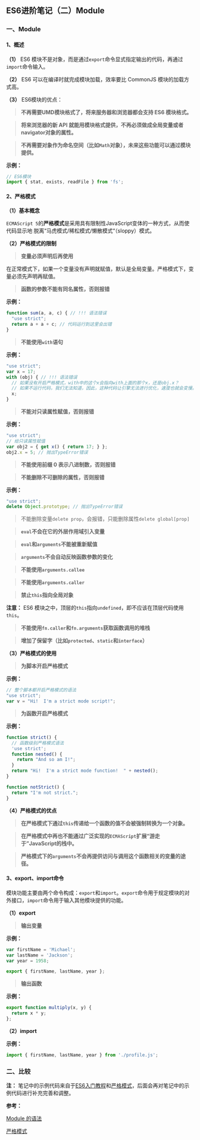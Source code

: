 ## ES6进阶笔记（二）Module

### 一、Module

#### 1、概述

**（1）** ES6 模块不是对象，而是通过`export`命令显式指定输出的代码，再通过`import`命令输入。

**（2）** ES6 可以在编译时就完成模块加载，效率要比 CommonJS 模块的加载方式高。

**（3）** ES6模块的优点：

> **不再需要UMD模块格式了，将来服务器和浏览器都会支持 ES6 模块格式。**

> **将来浏览器的新 API 就能用模块格式提供，不再必须做成全局变量或者navigator对象的属性。**

> **不再需要对象作为命名空间（比如`Math`对象），未来这些功能可以通过模块提供。**

**示例：**

```javascript
// ES6模块
import { stat, exists, readFile } from 'fs';
```

#### 2、严格模式

**（1）基本概念**

`ECMAScript 5`的**严格模式**是采用具有限制性JavaScript变体的一种方式，从而使代码显示地 脱离“马虎模式/稀松模式/懒散模式“（sloppy）模式。

**（2）严格模式的限制**

> **变量必须声明后再使用**

在正常模式下，如果一个变量没有声明就赋值，默认是全局变量。严格模式下，变量必须先声明再赋值。

> **函数的参数不能有同名属性，否则报错**

**示例：**

```javascript
function sum(a, a, c) { // !!! 语法错误
  "use strict";
  return a + a + c; // 代码运行到这里会出错
}
```

> **不能使用`with`语句**

**示例：**

```javascript
"use strict";
var x = 17;
with (obj) { // !!! 语法错误
  // 如果没有开启严格模式，with中的这个x会指向with上面的那个x，还是obj.x？
  // 如果不运行代码，我们无法知道，因此，这种代码让引擎无法进行优化，速度也就会变慢。
  x;
}
```

> **不能对只读属性赋值，否则报错**

**示例：**

```javascript
"use strict";
// 给只读属性赋值
var obj2 = { get x() { return 17; } };
obj2.x = 5; // 抛出TypeError错误
```

> **不能使用前缀 0 表示八进制数，否则报错**

> **不能删除不可删除的属性，否则报错**

**示例：**

```javascript
"use strict";
delete Object.prototype; // 抛出TypeError错误
```

> 不能删除变量`delete prop`，会报错，只能删除属性`delete global[prop]`

> **`eval`不会在它的外层作用域引入变量**

> **`eval`和`arguments`不能被重新赋值**

> **`arguments`不会自动反映函数参数的变化**

> **不能使用`arguments.callee`**

> **不能使用`arguments.caller`**

> **禁止`this`指向全局对象**

**注意：** ES6 模块之中，顶层的`this`指向`undefined`，即不应该在顶层代码使用`this`。

> **不能使用`fn.caller`和`fn.arguments`获取函数调用的堆栈**

> **增加了保留字（比如`protected`、`static`和`interface`）**

**（3）严格模式的使用**

> **为脚本开启严格模式**

**示例：**

```javascript
// 整个脚本都开启严格模式的语法
"use strict";
var v = "Hi!  I'm a strict mode script!";
```

> **为函数开启严格模式**

**示例：**

```javascript
function strict() {
  // 函数级别严格模式语法
  'use strict';
  function nested() { 
    return "And so am I!"; 
  }
  return "Hi!  I'm a strict mode function!  " + nested();
}

function notStrict() { 
  return "I'm not strict."; 
}
```

**（4）严格模式的优点**

> **在严格模式下通过`this`传递给一个函数的值不会被强制转换为一个对象。**

> **在严格模式中再也不能通过广泛实现的`ECMAScript`扩展“游走于”JavaScript的栈中。**

> **严格模式下的`arguments`不会再提供访问与调用这个函数相关的变量的途径。**

#### 3、export、import命令

模块功能主要由两个命令构成：`export`和`import`。`export`命令用于规定模块的对外接口，`import`命令用于输入其他模块提供的功能。

**（1）export**

> **输出变量**

**示例：**

```javascript
var firstName = 'Michael';
var lastName = 'Jackson';
var year = 1958;

export { firstName, lastName, year };
```

> **输出函数**

**示例：**

```javascript
export function multiply(x, y) {
  return x * y;
};
```

**（2）import**

**示例：**

```javascript
import { firstName, lastName, year } from './profile.js';
```

### 二、比较

**注：** 笔记中的示例代码来自于[ES6入门教程](https://es6.ruanyifeng.com/)和[严格模式](https://developer.mozilla.org/zh-CN/docs/Web/JavaScript/Reference/Strict_mode)，后面会再对笔记中的示例代码进行补充完善和调整。

**参考：**

[Module 的语法](https://es6.ruanyifeng.com/#docs/module)

[严格模式](https://developer.mozilla.org/zh-CN/docs/Web/JavaScript/Reference/Strict_mode)
